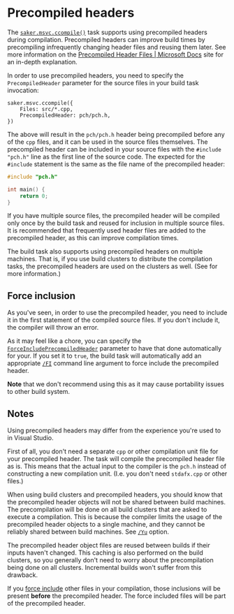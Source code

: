 # Precompiled headers

The [`saker.msvc.ccompile()`](/taskdoc/saker.msvc.ccompile.html) task supports using precompiled headers during compilation. Precompiled headers can improve build times by precompiling infrequently changing header files and reusing them later. See more information on the [Precompiled Header Files | Microsoft Docs](https://docs.microsoft.com/en-us/cpp/build/creating-precompiled-header-files?view=vs-2019) site for an in-depth explanation.

In order to use precompiled headers, you need to specify the `PrecompiledHeader` parameter for the source files in your build task invocation:

```sakerscript
saker.msvc.ccompile({
	Files: src/*.cpp,
	PrecompiledHeader: pch/pch.h,
})
```

The above will result in the `pch/pch.h` header being precompiled before any of the `cpp` files, and it can be used in the source files themselves. The precompiled header can be included in your source files with the `#include "pch.h"` line as the first line of the source code. The expected for the `#include` statement is the same as the file name of the precompiled header:

```cpp
#include "pch.h"

int main() {
	return 0;
}
```  

If you have multiple source files, the precompiled header will be compiled only once by the build task and reused for inclusion in multiple source files. It is recommended that frequently used header files are added to the precompiled header, as this can improve compilation times.

The build task also supports using precompiled headers on multiple machines. That is, if you use build clusters to distribute the compilation tasks, the precompiled headers are used on the clusters as well. (See [](#notes) for more information.)

## Force inclusion

As you've seen, in order to use the precompiled header, you need to include it in the first statement of the compiled source files. If you don't include it, the compiler will throw an error.

As it may feel like a chore, you can specify the [`ForceIncludePrecompiledHeader`](/taskdoc/types/CompilationInputPassTaskOption.html#f-ForceIncludePrecompiledHeader) parameter to have that done automatically for your. If you set it to `true`, the build task will automatically add an appropriate [`/FI`](https://docs.microsoft.com/en-us/cpp/build/reference/fi-name-forced-include-file?view=vs-2019) command line argument to force include the precompiled header.

**Note** that we don't recommend using this as it may cause portability issues to other build system.

## Notes

Using precompiled headers may differ from the experience you're used to in Visual Studio.

First of all, you don't need a separate `cpp` or other compilation unit file for your precompiled header. The task will compile the precompiled header file as is. This means that the actual input to the compiler is the `pch.h` instead of constructing a new compilation unit. (I.e. you don't need `stdafx.cpp` or other files.)

When using build clusters and precompiled headers, you should know that the precompiled header objects will not be shared between build machines. The precompilation will be done on all build clusters that are asked to execute a compilation. This is because the compiler limits the usage of the precompiled header objects to a single machine, and they cannot be reliably shared between build machines. See [`/Yu`](https://docs.microsoft.com/en-us/cpp/build/reference/yu-use-precompiled-header-file?view=vs-2019) option.

The precompiled header object files are reused between builds if their inputs haven't changed. This caching is also performed on the build clusters, so you generally don't need to worry about the precompilation being done on all clusters. Incremental builds won't suffer from this drawback.

If you [force include](forceinclude.md) other files in your compilation, those inclusions will be present **before** the precompiled header. The force included files will be part of the precompiled header.
